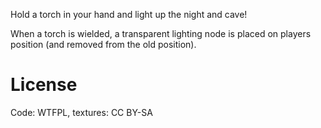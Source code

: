 Hold a torch in your hand and light up the night and cave!

When a torch is wielded, a transparent lighting node is placed on players position (and removed from the old position).

# License

Code: WTFPL, textures: CC BY-SA
